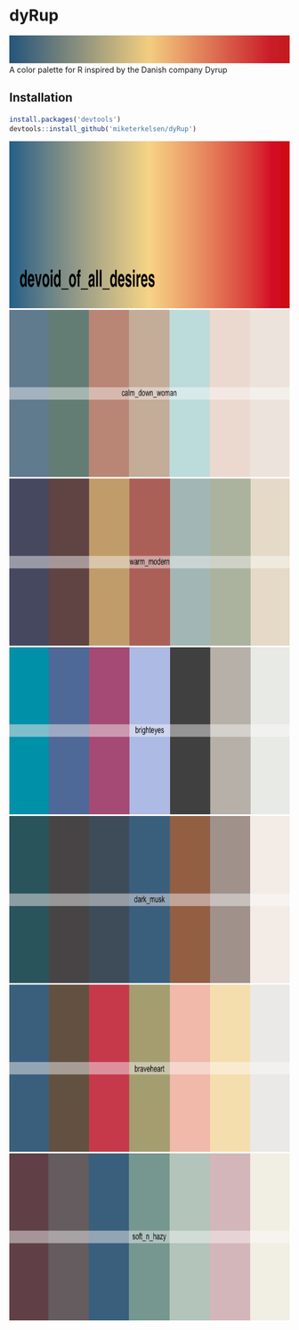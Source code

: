 # dyRup
<img src="devoid_of_all_desires.png" width="1000" height="50" />
A color palette for R inspired by the Danish company Dyrup

## Installation
```r
install.packages('devtools')
devtools::install_github('miketerkelsen/dyRup')
```

<img src="devoid_of_all_desires1.png" width="800" height="300" />

<img src="calm_down_woman.png" width="700" height="300" />

<img src="warm_moderm.png" width="700" height="300" />

<img src="brighteyes.png" width="700" height="300" />

<img src="dark_musk.png" width="700" height="300" />

<img src="braveheart.png" width="700" height="300" />

<img src="soft_n_hazy.png" width="700" height="300" />
